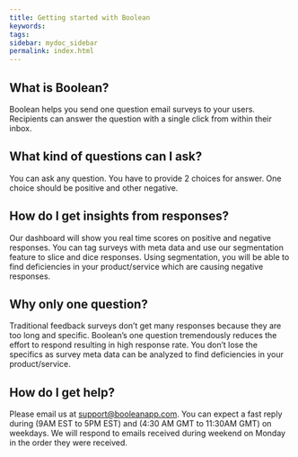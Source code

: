 ```yaml
---
title: Getting started with Boolean
keywords:
tags:
sidebar: mydoc_sidebar
permalink: index.html
---
```


## What is Boolean?

Boolean helps you send one question email surveys to your users. Recipients can answer the question with a single click from within their inbox.

## What kind of questions can I ask?

You can ask any question. You have to provide 2 choices for answer. One choice should be positive and other negative.

## How do I get insights from responses?

Our dashboard will show you real time scores on positive and negative responses. You can tag surveys with meta data and use our segmentation feature to slice and dice responses. Using segmentation, you will be able to find deficiencies in your product/service which are causing negative responses.

## Why only one question?

Traditional feedback surveys don’t get many responses because they are too long and specific. Boolean’s one question tremendously reduces the effort to respond resulting in high response rate. You don’t lose the specifics as survey meta data can be analyzed to find deficiencies in your product/service.

## How do I get help?

Please email us at support@booleanapp.com. You can expect a fast reply during (9AM EST to 5PM EST) and (4:30 AM GMT to 11:30AM GMT) on weekdays. We will respond to emails received during weekend on Monday in the order they were received.

